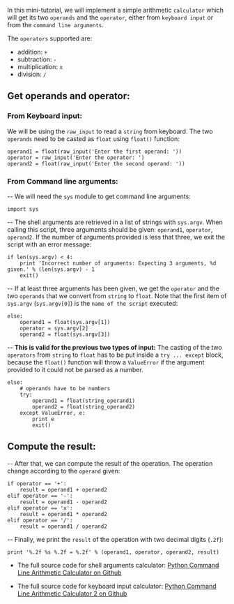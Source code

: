 In this mini-tutorial, we will implement a simple arithmetic `calculator` which will get its two `operands` and the `operator`, either from `keyboard input` or from the `command line arguments`.

<!--more-->

The `operators` supported are:

*   addition: `+`
*   subtraction: `-`
*   multiplication: `x`
*   division: `/`

## Get operands and operator:

### From Keyboard input:

We will be using the `raw_input` to read a `string` from keyboard. The two `operands` need to be casted as `float` using `float()` function:

    operand1 = float(raw_input('Enter the first operand: '))    
    operator = raw_input('Enter the operator: ')
    operand2 = float(raw_input('Enter the second operand: '))
    

### From Command line arguments:

-- We will need the `sys` module to get command line arguments:

    import sys
    

-- The shell arguments are retrieved in a list of strings with `sys.argv`. When calling this script, three arguments should be given: `operand1`, `operator`, `operand2`. If the number of arguments provided is less that three, we exit the script with an error message:

    if len(sys.argv) < 4:
        print 'Incorrect number of arguments: Expecting 3 arguments, %d given.' % (len(sys.argv) - 1
        exit()
    

-- If at least three arguments has been given, we get the `operator` and the two `operands` that we convert from `string` to `float`. Note that the first item of `sys.argv` (`sys.argv[0]`) is the `name of the script` executed:

    else:
        operand1 = float(sys.argv[1])
        operator = sys.argv[2]
        operand2 = float(sys.argv[3])
    

-- **This is valid for the previous two types of input:** The casting of the two `operators` from `string` to `float` has to be put inside a `try ... except` block, because the `float()` function will throw a `ValueError` if the argument provided to it could not be parsed as a number.

    else:
        # operands have to be numbers
        try:
            operand1 = float(string_operand1)
            operand2 = float(string_operand2)
        except ValueError, e:
            print e
            exit()
    

## Compute the result:

-- After that, we can compute the result of the operation. The operation change according to the `operand` given:

    if operator == '+':
        result = operand1 + operand2
    elif operator == '-':
        result = operand1 - operand2
    elif operator == 'x':
        result = operand1 * operand2
    elif operator == '/':
        result = operand1 / operand2   
    

-- Finally, we print the `result` of the operation with two decimal digits (`.2f`):

    print '%.2f %s %.2f = %.2f' % (operand1, operator, operand2, result)
    

*   The full source code for shell arguments calculator: <a href="https://github.com/h4k1m0u/pythonbeginner.org/blob/master/examples/python-command-line-arithmetic-calculator.py" target="_blank">Python Command Line Arithmetic Calculator on Github</a>

*   The full source code for keyboard input calculator: <a href="https://github.com/h4k1m0u/pythonbeginner.org/blob/master/examples/python-command-line-arithmetic-calculator2.py" target="_blank">Python Command Line Arithmetic Calculator 2 on Github</a>
